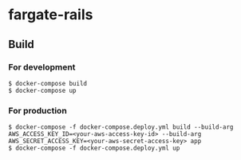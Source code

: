# fargate-rails

## Build

### For development

```
$ docker-compose build
$ docker-compose up
```

### For production

```
$ docker-compose -f docker-compose.deploy.yml build --build-arg AWS_ACCESS_KEY_ID=<your-aws-access-key-id> --build-arg AWS_SECRET_ACCESS_KEY=<your-aws-secret-access-key> app
$ docker-compose -f docker-compose.deploy.yml up
```
